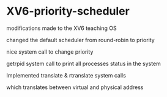 # XV6-priority-scheduler
modifications made to the XV6 teaching OS

changed the default scheduler from round-robin to priority

nice system call to change priority

getrpid system call to print all processes status in the system

Implemented translate & rtranslate system calls

which translates between virtual and physical address
